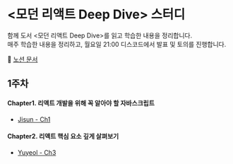 # <모던 리액트 Deep Dive> 스터디

함께 도서 <모던 리액트 Deep Dive>를 읽고 학습한 내용을 정리합니다.<br/>
매주 학습한 내용을 정리하고, 월요일 21:00 디스코드에서 발표 및 토의를 진행합니다.

📄 [노션 문서](https://cookie-dream-b3e.notion.site/Deep-Dive-14a4bdcc393e80d29a81fbd80c43a3de?pvs=4)

## 1주차

#### Chapter1. 리액트 개발을 위해 꼭 알아야 할 자바스크립트
- [Jisun - Ch1]()

#### Chapter2. 리액트 핵심 요소 깊게 살펴보기
- [Yuyeol - Ch3](https://trusting-cosmonaut-1d2.notion.site/JSX-React-Fiber-16374afbd83780c28ff4c0ef5725623b?pvs=4)
